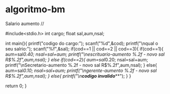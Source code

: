 # algoritmo-bm
Salario aumento //

#include<stdio.h>
int cargo;
float sal,aum,nsal;

int main(){
	printf("codigo do cargo:");
	scanf("%d",&cod);
	printf("\nqual o seu salrio:");
	scanf("%f",&sal);
if(cod==1 || cod==2 || cod==3){
  if(cod==1){
	aum=sal*0.40;
	nsal=sal+aum;
	printf("\nescrituario-aumento %.2f - novo sal R$%.2f",aum,nsal);
 }
 else if(cod==2){
	aum=sal*0.20;
	nsal=sal+aum;
	printf("\nSecretario-aumento %.2f - novo sal R$%.2f",aum,nsal);
 }
 else{
    aum=sal*0.10;
	nsal=sal+aum;
	printf("\ngerente-aumento %.2f - novo sal R$%.2f",aum,nsal);
 }
else{
 printf("\n******codigo invalido*******");
 }
}

return 0;
}

